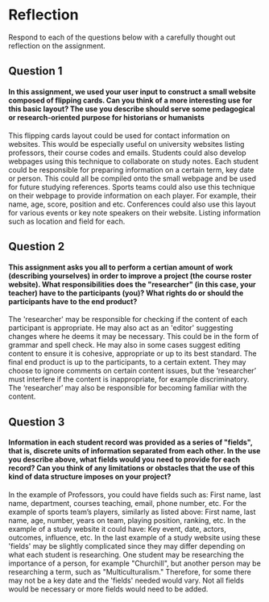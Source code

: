 # Reflection

Respond to each of the questions below with a carefully thought out reflection on the assignment.

## Question 1
#### In this assignment, we used your user input to construct a small website composed of flipping cards. Can you think of a more interesting use for this basic layout? The use you describe should serve some pedagogical or research-oriented purpose for historians or humanists
This flipping cards layout could be used for contact information on websites. This would be especially useful on university websites listing professors, their course codes and emails. 
Students could also develop webpages using this technique to collaborate on study notes. Each student could be responsible for preparing information on a certain term, key date or person. This could all be compiled onto the small webpage and be used for future studying references.
Sports teams could also use this technique on their webpage to provide information on each player. For example, their name, age, score, position and etc.
Conferences could also use this layout for various events or key note speakers on their website. Listing information such as location and field for each.


## Question 2
#### This assignment asks you all to perform a certian amount of work (describing yourselves) in order to improve a project (the course roster website). What responsibilities does the "researcher" (in this case, your teacher) have to the participants (you)? What rights do or should the participants have to the end product? 
The 'researcher' may be responsible for checking if the content of each participant is appropriate. He may also act as an 'editor' suggesting changes where he deems it may be necessary. This could be in the form of grammar and spell check. He may also in some cases suggest editing content to ensure it is cohesive, appropriate or up to its best standard. 
The final end product is up to the participants, to a certain extent. They may choose to ignore comments on certain content issues, but the ‘researcher’ must interfere if the content is inappropriate, for example discriminatory. 
The ‘researcher’ may also be responsible for becoming familiar with the content.


## Question 3
#### Information in each student record was provided as a series of "fields", that is, discrete units of information separated from each other. In the use you describe above, what fields would you need to provide for each record? Can you think of any limitations or obstacles that the use of this kind of data structure imposes on your project?
In the example of Professors, you could have fields such as: First name, last name, department, courses teaching, email, phone number, etc.
For the example of sports team’s players, similarly as listed above: First name, last name, age, number, years on team, playing position, ranking, etc.
In the example of a study website it could have: Key event, date, actors, outcomes, influence, etc.
In the last example of a study website using these 'fields' may be slightly complicated since they may differ depending on what each student is researching. One student may be researching the importance of a person, for example "Churchill", but another person may be researching a term, such as "Multiculturalism." Therefore, for some there may not be a key date and the 'fields' needed would vary. Not all fields would be necessary or more fields would need to be added.

